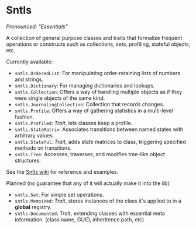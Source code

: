 Sntls
=====

*Pronounced: "Essentials"*

A collection of general purpose classes and traits that formalize frequent operations or constructs such as collections, sets, profiling, stateful objects, etc.

Currently available:

- `sntls.OrderedList`: For manipulating order-retaining lists of numbers and strings.
- `sntls.Dictionary`: For managing dictionaries and lookups.
- `sntls.Collection`: Offers a way of handling multiple objects as if they were single objects of the same kind.
- `sntls.JournalingCollection`: Collection that records changes.
- `sntls.Profile`: Offers a way of gathering statistics in a multi-level fashion.
- `sntls.Profiled`: *Trait*, lets classes keep a profile.
- `sntls.StateMatrix`: Associates transitions between named states with arbitrary values.
- `sntls.Stateful`: *Trait*, adds state matrices to class, triggering specified methods on transitions.
- `sntls.Tree`: Accesses, traverses, and modifies tree-like object structures.

See the [Sntls wiki](https://github.com/danstocker/sntls/wiki) for reference and examples.

Planned (no guarantee that any of it will actually make it into the lib):

- `sntls.Set`: For simple set operations.
- `sntls.Memoized`: *Trait*, stores instances of the class it's applied to in a **global** registry.
- `sntls.Documented`: *Trait*, extending classes with essential meta information. (class name, GUID, inheritence path, etc)
